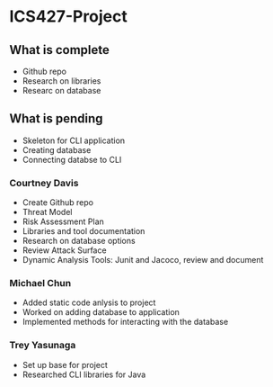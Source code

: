 # ICS427-Project

## What is complete
* Github repo
* Research on libraries
* Researc on database

## What is pending
* Skeleton for CLI application
* Creating database
* Connecting databse to CLI
 
### Courtney Davis
* Create Github repo
* Threat Model
* Risk Assessment Plan
* Libraries and tool documentation
* Research on database options
* Review Attack Surface 
* Dynamic Analysis Tools: Junit and Jacoco, review and document

### Michael Chun
* Added static code anlysis to project
* Worked on adding database to application
* Implemented methods for interacting with the database

### Trey Yasunaga
* Set up base for project
* Researched CLI libraries for Java
